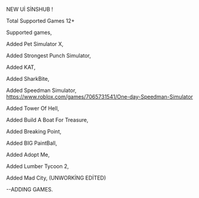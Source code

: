 NEW Uİ SİNSHUB !

Total Supported Games 12+

Supported games,

Added Pet Simulator X,

Added Strongest Punch Simulator,

Added KAT,

Added SharkBite,

Added Speedman Simulator,
https://www.roblox.com/games/7065731541/One-day-Speedman-Simulator

Added Tower Of Hell,

Added Build A Boat For Treasure,

Added Breaking Point,

Added BIG PaintBall,

Added Adopt Me,

Added Lumber Tycoon 2,

Added Mad City, (UNWORKİNG EDİTED)

--ADDING GAMES.
